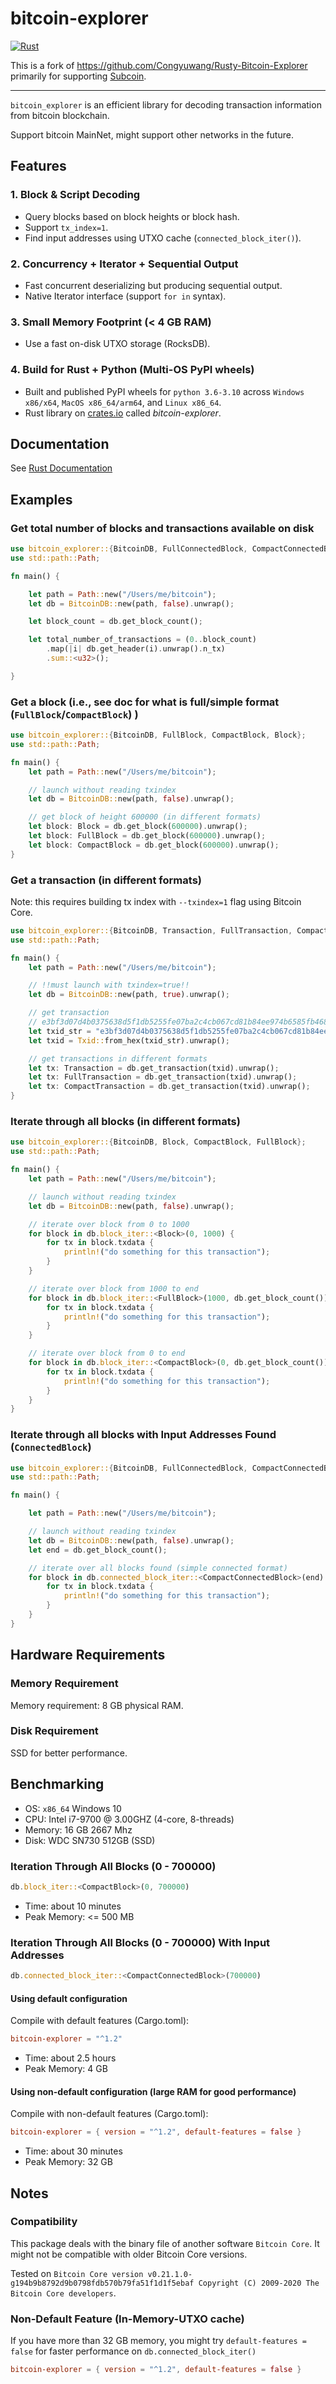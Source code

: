 # bitcoin-explorer

[![Rust](https://github.com/liuchengxu/Rusty-Bitcoin-Explorer/actions/workflows/rust.yml/badge.svg)](https://github.com/liuchengxu/Rusty-Bitcoin-Explorer/actions/workflows/rust.yml)

This is a fork of https://github.com/Congyuwang/Rusty-Bitcoin-Explorer primarily for supporting [Subcoin](https://github.com/subcoin-project/subcoin).

--------------

`bitcoin_explorer` is an efficient library for decoding transaction information from
bitcoin blockchain.

Support bitcoin MainNet, might support other networks in the future.

## Features

### **1. Block & Script Decoding**

- Query blocks based on block heights or block hash.
- Support `tx_index=1`.
- Find input addresses using UTXO cache (`connected_block_iter()`).

### **2. Concurrency + Iterator + Sequential Output**

- Fast concurrent deserializing but producing sequential output.
- Native Iterator interface (support `for in` syntax).

### **3. Small Memory Footprint (< 4 GB RAM)**

- Use a fast on-disk UTXO storage (RocksDB).

### **4. Build for Rust + Python (Multi-OS PyPI wheels)**

- Built and published PyPI wheels for `python 3.6-3.10` across `Windows x86/x64`, `MacOS x86_64/arm64`, and `Linux x86_64`.
- Rust library on [crates.io](https://crates.io) called *bitcoin-explorer*.

## Documentation

See [Rust Documentation](https://docs.rs/bitcoin-explorer/)

## Examples

### Get total number of blocks and transactions available on disk
```rust
use bitcoin_explorer::{BitcoinDB, FullConnectedBlock, CompactConnectedBlock};
use std::path::Path;

fn main() {

    let path = Path::new("/Users/me/bitcoin");
    let db = BitcoinDB::new(path, false).unwrap();

    let block_count = db.get_block_count();

    let total_number_of_transactions = (0..block_count)
        .map(|i| db.get_header(i).unwrap().n_tx)
        .sum::<u32>();

}

```

### Get a block (i.e., see doc for what is full/simple format (`FullBlock`/`CompactBlock`) )

```rust
use bitcoin_explorer::{BitcoinDB, FullBlock, CompactBlock, Block};
use std::path::Path;

fn main() {
    let path = Path::new("/Users/me/bitcoin");

    // launch without reading txindex
    let db = BitcoinDB::new(path, false).unwrap();

    // get block of height 600000 (in different formats)
    let block: Block = db.get_block(600000).unwrap();
    let block: FullBlock = db.get_block(600000).unwrap();
    let block: CompactBlock = db.get_block(600000).unwrap();
}
```

### Get a transaction (in different formats)

Note: this requires building tx index with `--txindex=1` flag using Bitcoin Core.

```rust
use bitcoin_explorer::{BitcoinDB, Transaction, FullTransaction, CompactTransaction, Txid, FromHex};
use std::path::Path;

fn main() {
    let path = Path::new("/Users/me/bitcoin");

    // !!must launch with txindex=true!!
    let db = BitcoinDB::new(path, true).unwrap();

    // get transaction
    // e3bf3d07d4b0375638d5f1db5255fe07ba2c4cb067cd81b84ee974b6585fb468
    let txid_str = "e3bf3d07d4b0375638d5f1db5255fe07ba2c4cb067cd81b84ee974b6585fb468";
    let txid = Txid::from_hex(txid_str).unwrap();

    // get transactions in different formats
    let tx: Transaction = db.get_transaction(txid).unwrap();
    let tx: FullTransaction = db.get_transaction(txid).unwrap();
    let tx: CompactTransaction = db.get_transaction(txid).unwrap();
}
```

### Iterate through all blocks (in different formats)

```rust
use bitcoin_explorer::{BitcoinDB, Block, CompactBlock, FullBlock};
use std::path::Path;

fn main() {
    let path = Path::new("/Users/me/bitcoin");

    // launch without reading txindex
    let db = BitcoinDB::new(path, false).unwrap();

    // iterate over block from 0 to 1000
    for block in db.block_iter::<Block>(0, 1000) {
        for tx in block.txdata {
            println!("do something for this transaction");
        }
    }

    // iterate over block from 1000 to end
    for block in db.block_iter::<FullBlock>(1000, db.get_block_count()) {
        for tx in block.txdata {
            println!("do something for this transaction");
        }
    }

    // iterate over block from 0 to end
    for block in db.block_iter::<CompactBlock>(0, db.get_block_count()) {
        for tx in block.txdata {
            println!("do something for this transaction");
        }
    }
}
```

### Iterate through all blocks with Input Addresses Found (`ConnectedBlock`)

```rust
use bitcoin_explorer::{BitcoinDB, FullConnectedBlock, CompactConnectedBlock};
use std::path::Path;

fn main() {

    let path = Path::new("/Users/me/bitcoin");

    // launch without reading txindex
    let db = BitcoinDB::new(path, false).unwrap();
    let end = db.get_block_count();

    // iterate over all blocks found (simple connected format)
    for block in db.connected_block_iter::<CompactConnectedBlock>(end) {
        for tx in block.txdata {
            println!("do something for this transaction");
        }
    }
}
```

## Hardware Requirements

### Memory Requirement

Memory requirement: 8 GB physical RAM.

### Disk Requirement

SSD for better performance.

## Benchmarking

- OS: `x86_64` Windows 10
- CPU: Intel i7-9700 @ 3.00GHZ (4-core, 8-threads)
- Memory: 16 GB 2667 Mhz
- Disk: WDC SN730 512GB (SSD)

### Iteration Through All Blocks (0 - 700000)

```rust
db.block_iter::<CompactBlock>(0, 700000)
```

- Time: about 10 minutes
- Peak Memory: <= 500 MB

### Iteration Through All Blocks (0 - 700000) With Input Addresses 

```rust
db.connected_block_iter::<CompactConnectedBlock>(700000)
```

#### Using default configuration

Compile with default features (Cargo.toml):

```toml
bitcoin-explorer = "^1.2"
```

- Time: about 2.5 hours
- Peak Memory: 4 GB

#### Using non-default configuration (large RAM for good performance)

Compile with non-default features (Cargo.toml):

```toml
bitcoin-explorer = { version = "^1.2", default-features = false }
```

- Time: about 30 minutes
- Peak Memory: 32 GB

## Notes

### Compatibility

This package deals with the binary file of another software `Bitcoin Core`.
It might not be compatible with older Bitcoin Core versions.

Tested on
`Bitcoin Core version v0.21.1.0-g194b9b8792d9b0798fdb570b79fa51f1d1f5ebaf
Copyright (C) 2009-2020 The Bitcoin Core developers`.

### Non-Default Feature (In-Memory-UTXO cache)

If you have more than 32 GB memory, you might try `default-features = false`
for faster performance on `db.connected_block_iter()`
```toml
bitcoin-explorer = { version = "^1.2", default-features = false }
```
